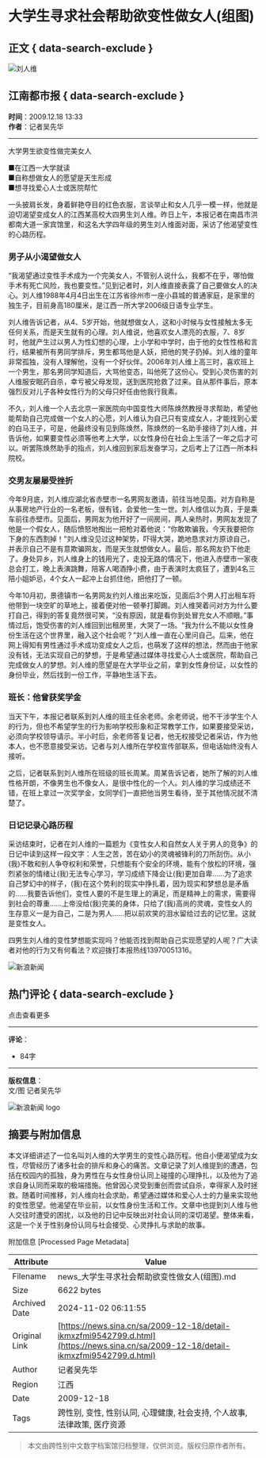 # 大学生寻求社会帮助欲变性做女人(组图)

## 正文 { data-search-exclude }


![刘人维](//n.sinaimg.cn/sinakd10200/360/w180h180/20221208/fa4c-19a543aa664c56fbf8e1cc6fc524890f.jpg)

## 江南都市报 { data-search-exclude }
**时间**：2009.12.18 13:33  
**作者**：记者吴先华  

---

大学男生欲变性做完美女人

■在江西一大学就读  
■自称想做女人的愿望是天生形成  
■想寻找爱心人士或医院帮忙

一头披肩长发，身着鲜艳夺目的红色衣服，言谈举止和女人几乎一模一样，他就是迫切渴望变成女人的江西某高校大四男生刘人维。昨日上午，本报记者在南昌市洪都南大道一家宾馆里，和这名大学四年级的男生刘人维面对面，采访了他渴望变性的心路历程。

### 男子从小渴望做女人

“我渴望通过变性手术成为一个完美女人，不管别人说什么，我都不在乎，哪怕做手术有死亡风险，我也要变性。”见到记者时，刘人维直接表露了自己要做女人的决心。刘人维1988年4月4日出生在江苏省徐州市一座小县城的普通家庭，是家里的独生子，目前身高180厘米，是江西一所大学2006级日语专业学生。

刘人维告诉记者，从4、5岁开始，他就想做女人，这和小时候与女性接触太多无任何关系，而是天生就有的心理。刘人维说，他喜欢女人漂亮的衣服，7、8岁时，他就产生过以男人为性幻想的心理，上小学和中学时，由于他的女性性格和言行，结果被所有男同学排斥，男生都骂他是人妖，把他的凳子扔掉。刘人维的童年非常孤独，没有人理解他，没有一个好伙伴。2006年刘人维上高三时，喜欢班上一个男生，那名男同学知道后，大骂他变态，叫他死了这份心。受到心灵伤害的刘人维服安眠药自杀，幸亏被父母发现，送到医院抢救了过来。自从那件事后，原本强烈反对儿子各种女性行为的父母只好任由他我行我素。

不久，刘人维一个人去北京一家医院向中国变性大师陈焕然教授寻求帮助，希望他能帮助自己完成做一个女人的心愿，刘人维认为自己只有变成女人，才能找到心爱的白马王子，可是，他最终没有见到陈焕然，陈焕然的一名助手接待了刘人维，并告诉他，如果要变性必须等他考上大学，以女性身份在社会上生活了一年之后才可以。听罢陈焕然助手的指点，刘人维回到家后发奋学习，之后考上了江西一所本科院校。

### 交男友屡屡受挫折

今年9月底，刘人维应湖北省赤壁市一名男网友邀请，前往当地见面。对方自称是从事房地产行业的一名老板，很有钱，会爱他一生一世。刘人维信以为真，于是乘车前往赤壁市。见面后，男网友为他开好了一间房间，两人亲热时，男网友发现了他是一个假女人，随后愤怒地掏出一把枪对着他说：“你敢欺骗我，今天我要把你下身的东西割掉！”刘人维没见过这种架势，吓得大哭，跪地恳求对方原谅自己，并表示自己不是有意欺骗网友，而是天生就想做女人。最后，那名网友扔下他走了。身处异乡，刘人维身上的钱用光了，走投无路的情况下，他进入赤壁市一家夜总会打工，晚上表演跳舞，陪客人喝酒挣小费，由于表演时太疯狂了，遭到4名三陪小姐妒忌，4个女人一起冲上台抓住他，把他打了一顿。

今年10月初，景德镇市一名男网友约刘人维出来吃饭，见面后3个男人打出租车将他带到一块空旷的草地上，接着便对他一顿拳打脚踢。刘人维哭着问对方为什么要打自己，得到的答复竟然很可笑，“没有原因，就是看你到处冒充女人不顺眼。”事情过后，饱受伤害的刘人维回到出租房里，大哭了一场。“我为什么不能以女性身份生活在这个世界里，融入这个社会呢？”刘人维一直在心里问自己。后来，他在网上得知有男性通过手术成功变成女人之后，也萌发了这样的想法，然而由于他家没有钱，无法实现自己的梦想，于是希望通过媒体寻找爱心人士或医院，帮助自己完成做女人的梦想。刘人维的愿望是在大学毕业之前，拿到女性身份证，以女性的身份毕业，然后找到一份工作，平静地生活下去。

### 班长：他曾获奖学金

当天下午，本报记者联系到刘人维的班主任余老师。余老师说，他不干涉学生个人的行为，但也不希望学生的行为影响学校形象和正常教学工作，如果要接受采访，必须向学校领导请示。半小时后，余老师答复记者，他无权接受记者采访，作为他本人，也不愿意接受采访。记者与刘人维所在学校宣传部联系，但电话始终没有人接听。

之后，记者联系到刘人维所在班级的班长周某。周某告诉记者，她所了解的刘人维性格开朗，不像男生也不像女人，是很中性化的一个人。刘人维的学习成绩还不错，在班上拿过一次奖学金，女同学们一直把他当男生看待，至于其他情况就不清楚了。

### 日记记录心路历程

采访结束时，记者在刘人维的一篇题为《变性女人和自然女人关于男人的竞争》的日记中读到这样一段文字：人生之苦，苦在幼小的灵魂被锋利的刀所刮伤。从小(我)不敢和别人争夺权利和荣誉，只想能有个安全的环境，能有个放松的环境，强烈紧张的情绪让(我)无法专心学习，学习成绩下降会让(我)更加自卑……为了追求自己梦幻中的样子，(我)在这个势利的现实中挣扎着，因为现实和梦想总是矛盾的……我要告诉他们，变性人要的不是生理上的满足，而是精神上的需求，需要得到社会的尊重……上帝没给(我)完美的身体，只给了(我)高尚的灵魂，变性女人的生存意义一是为自己，二是为男人……把以前欢笑的泪水留给过去的记忆里。这就是变性女人。

四男生刘人维的变性梦想能实现吗？他能否找到帮助自己实现愿望的人呢？广大读者对他的行为又有何看法？欢迎拨打本报热线13970051316。

![新浪新闻](//n.sinaimg.cn/default/2fb77759/20151125/320X320.png)

## 热门评论 { data-search-exclude }
点击查看更多

---

**评论**：  
- 84字

---

**版权信息**：  
文/图 记者吴先华

![新浪新闻 logo](https://n.sinaimg.cn/default/80905340/20200331/sinalogo.png)

## 摘要与附加信息

<!-- tcd_abstract -->
本文详细讲述了一位名叫刘人维的大学男生的变性心路历程。他自小便渴望成为女性，尽管经历了诸多社会的排斥和身心的痛苦。文章记录了刘人维提到的遭遇，包括在校园内的孤独，身为男性在与女性身份认同上碰撞的心理挣扎，以及他为了追求自身认同而采取的极端措施。他曾因心灵受到重创而尝试自杀，幸得家人及时拯救。随着时间推移，刘人维向社会求助，希望通过媒体和爱心人士的力量来实现他的变性愿望。他渴望在毕业前，以女性身份生活和工作。文章中也提到刘人维与他人交往时遭受的困扰，以及他的日记中反映出对社会认同的深切渴望。整体来看，这是一个关于性别身份认同与社会接受、心灵挣扎与求助的故事。
<!-- tcd_abstract_end -->

附加信息 [Processed Page Metadata]

| Attribute       | Value                                  |
|-----------------|----------------------------------------|
| Filename        | news_大学生寻求社会帮助欲变性做女人(组图).md                             |
| Size            | 6622 bytes                           |
| Archived Date   | 2024-11-02 06:11:55                             |
| Original Link   | [https://news.sina.cn/sa/2009-12-18/detail-ikmxzfmi9542799.d.html](https://news.sina.cn/sa/2009-12-18/detail-ikmxzfmi9542799.d.html)                       |
| Author          | 记者吴先华                               |
| Region          | 江西                               |
| Date            | 2009-12-18                                 |
| Tags            | 跨性别, 变性, 性别认同, 心理健康, 社会支持, 个人故事, 法律政策, 医疗资源                                 |
>
> 本文由跨性别中文数字档案馆归档整理，仅供浏览。版权归原作者所有。
>